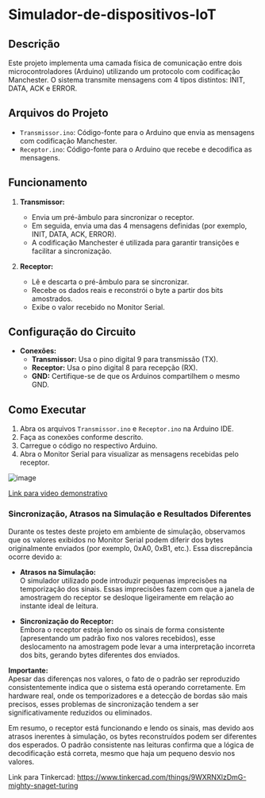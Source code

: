 # Simulador-de-dispositivos-IoT

## Descrição
Este projeto implementa uma camada física de comunicação entre dois microcontroladores (Arduino) utilizando um protocolo com codificação Manchester. O sistema transmite mensagens com 4 tipos distintos: INIT, DATA, ACK e ERROR.

## Arquivos do Projeto
- `Transmissor.ino`: Código-fonte para o Arduino que envia as mensagens com codificação Manchester.
- `Receptor.ino`: Código-fonte para o Arduino que recebe e decodifica as mensagens.

## Funcionamento
1. **Transmissor:**
   - Envia um pré-âm­bu­lo para sincronizar o receptor.
   - Em seguida, envia uma das 4 mensagens definidas (por exemplo, INIT, DATA, ACK, ERROR).
   - A codificação Manchester é utilizada para garantir transições e facilitar a sincronização.

2. **Receptor:**
   - Lê e descarta o pré-âm­bu­lo para se sincronizar.
   - Recebe os dados reais e reconstrói o byte a partir dos bits amostrados.
   - Exibe o valor recebido no Monitor Serial.

## Configuração do Circuito
- **Conexões:**
  - **Transmissor:** Usa o pino digital 9 para transmissão (TX).
  - **Receptor:** Usa o pino digital 8 para recepção (RX).
  - **GND:** Certifique-se de que os Arduinos compartilhem o mesmo GND.

## Como Executar
1. Abra os arquivos `Transmissor.ino` e `Receptor.ino` na Arduino IDE.
2. Faça as conexões conforme descrito.
3. Carregue o código no respectivo Arduino.
4. Abra o Monitor Serial para visualizar as mensagens recebidas pelo receptor.

![image](https://github.com/user-attachments/assets/84121d3f-5219-4265-8bf6-a2a4790c5833)

[Link para video demonstrativo](https://drive.google.com/file/d/1MlB-3Is6MAPtyLfKhe4MwVPOms2z_b_R/view?usp=sharing)

### Sincronização, Atrasos na Simulação e Resultados Diferentes

Durante os testes deste projeto em ambiente de simulação, observamos que os valores exibidos no Monitor Serial podem diferir dos bytes originalmente enviados (por exemplo, 0xA0, 0xB1, etc.). Essa discrepância ocorre devido a:

- **Atrasos na Simulação:**  
  O simulador utilizado pode introduzir pequenas imprecisões na temporização dos sinais. Essas imprecisões fazem com que a janela de amostragem do receptor se desloque ligeiramente em relação ao instante ideal de leitura.

- **Sincronização do Receptor:**  
  Embora o receptor esteja lendo os sinais de forma consistente (apresentando um padrão fixo nos valores recebidos), esse deslocamento na amostragem pode levar a uma interpretação incorreta dos bits, gerando bytes diferentes dos enviados.

**Importante:**  
Apesar das diferenças nos valores, o fato de o padrão ser reproduzido consistentemente indica que o sistema está operando corretamente. Em hardware real, onde os temporizadores e a detecção de bordas são mais precisos, esses problemas de sincronização tendem a ser significativamente reduzidos ou eliminados.

Em resumo, o receptor está funcionando e lendo os sinais, mas devido aos atrasos inerentes à simulação, os bytes reconstruídos podem ser diferentes dos esperados. O padrão consistente nas leituras confirma que a lógica de decodificação está correta, mesmo que haja um pequeno desvio nos valores.

Link para Tinkercad: https://www.tinkercad.com/things/9WXRNXlzDmG-mighty-snaget-turing
